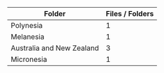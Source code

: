 | Folder                    |   Files / Folders |
|---------------------------|-------------------|
| Polynesia                 |                 1 |
| Melanesia                 |                 1 |
| Australia and New Zealand |                 3 |
| Micronesia                |                 1 |